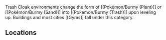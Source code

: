 Trash Cloak environments change the form of [[Pokémon/Burmy (Plant)]] or [[Pokémon/Burmy (Sand)]] into [[Pokémon/Burmy (Trash)]] upon leveling up. Buildings and most cities [[Gyms]] fall under this category.

## Locations
